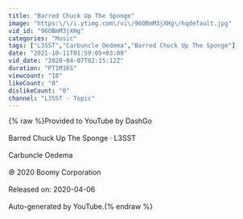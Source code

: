 ```yaml
---
title: "Barred Chuck Up The Sponge"
image: "https:\/\/i.ytimg.com\/vi\/96OBmM3jXHg\/hqdefault.jpg"
vid_id: "96OBmM3jXHg"
categories: "Music"
tags: ["L3SST","Carbuncle Oedema","Barred Chuck Up The Sponge"]
date: "2021-10-11T01:59:05+03:00"
vid_date: "2020-04-07T02:15:12Z"
duration: "PT1M16S"
viewcount: "18"
likeCount: "0"
dislikeCount: "0"
channel: "L3SST - Topic"
---
```

{% raw %}Provided to YouTube by DashGo<br /><br />Barred Chuck Up The Sponge · L3SST<br /><br />Carbuncle Oedema<br /><br />℗ 2020 Boomy Corporation<br /><br />Released on: 2020-04-06<br /><br />Auto-generated by YouTube.{% endraw %}
